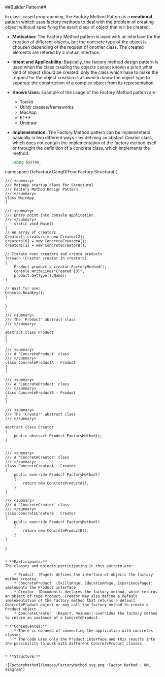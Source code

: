 ##Builder Pattern##

In class-cased programming, the Factory Method Pattern is a **creational** pattern whitch uses factory methods to deal with the problem of creating object withoud specifying the exact class of object that will be created.

* **Motivation:**
The Factory Method pattern is used with an interface for the creation of different objects, but the concrete type of the object is chousen depending of the request of onother class. The created elements are refered by a mutual interface.

* **Intent and Applicability:**
Basically, the factory method design pattern is used when the class creating the objects cannot known a priori what kind of object should be created: only the class which have to make the request for the object creation is allowed to know the object type.to separate the construction of a complex object from its representation.

* **Known Uses:**
Example of the usage of the Factory Method pattern are:

	+ Toolkit
	+ Utility classes/frameworks
	+ MacApp
	+ ET++
	+ Unidraw

* **Implementation:**
The Factory Method pattern can be implementend basically in two different ways - by defining an abstact Creator class, which does not contain the implementation of the factory method itself or throught the definition of a concrete class, which implements the method.

	~~~c#
	using System;

namespace DoFactory.GangOfFour.Factory.Structural
{

	/// <summary>
	/// MainApp startup class for Structural 
	/// Factory Method Design Pattern.
	/// </summary>
  	class MainApp
	{

	/// <summary>
	/// Entry point into console application.
	/// </summary>
    	static void Main()
	{
	// An array of creators
	Creator[] creators = new Creator[2];
	creators[0] = new ConcreteCreatorA();
	creators[1] = new ConcreteCreatorB();

	// Iterate over creators and create products
	foreach (Creator creator in creators)
	{
		Product product = creator.FactoryMethod();
		Console.WriteLine("Created {0}",
		product.GetType().Name);
	}

	// Wait for user
	Console.ReadKey();
	}
}

	/// <summary>
	/// The 'Product' abstract class
	/// </summary>

	abstract class Product
	{
	}

	/// <summary>
	/// A 'ConcreteProduct' class
	/// </summary>
	class ConcreteProductA : Product
	{
	}

	/// <summary>
	/// A 'ConcreteProduct' class
	/// </summary>
	class ConcreteProductB : Product
	{
	}

	/// <summary>
	/// The 'Creator' abstract class
	/// </summary>

	abstract class Creator
	{
		public abstract Product FactoryMethod();
	}

 
	/// <summary>
	/// A 'ConcreteCreator' class
	/// </summary>
	class ConcreteCreatorA : Creator
	{
		public override Product FactoryMethod()
		{	
			return new ConcreteProductA();
		}
	}

 	/// <summary>
	/// A 'ConcreteCreator' class
	/// </summary>
	class ConcreteCreatorB : Creator
	{
		public override Product FactoryMethod()
		{
			return new ConcreteProductB();
		}
	}

}
~~~

* **Participants:**
The classes and objects participating in this pattern are:

	* Product  (Page): defines the interface of objects the factory method creates
	* ConcreteProduct  (SkillsPage, EducationPage, ExperiencePage): implements the Product interface
	* Creator  (Document): declares the factory method, which returns an object of type Product. Creator may also define a default implementation of the factory method that returns a default ConcreteProduct object or may call the factory method to create a Product object.
	* ConcreteCreator  (Report, Resume): overrides the factory method to return an instance of a ConcreteProduct.

* **Consequences:**
	* There is no nedd of connecting the application with concretes classes
	* The code uses only the Product interface and this results into the possibility to work with different ConcreteProduct classes 


* **Structure:**

![FactoryMethod](images/FactoryMethod.svg.png "Factor Method - UML diagram")